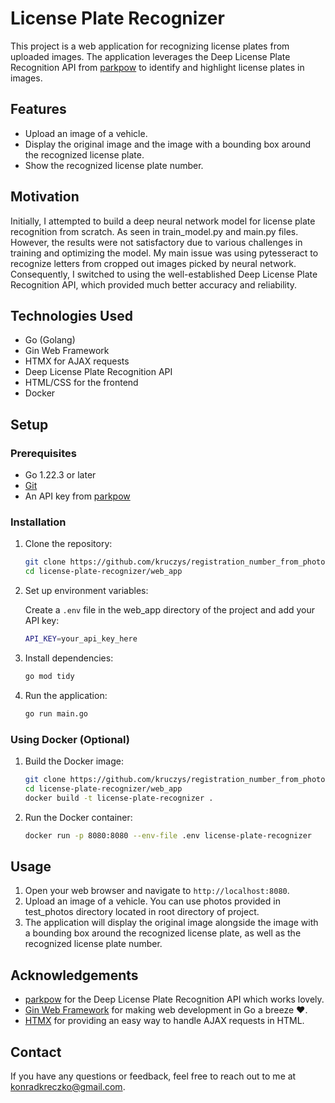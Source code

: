 
# License Plate Recognizer

This project is a web application for recognizing license plates from uploaded images. The application leverages the Deep License Plate Recognition API from [parkpow](https://github.com/parkpow/deep-license-plate-recognition) to identify and highlight license plates in images.

## Features

- Upload an image of a vehicle.
- Display the original image and the image with a bounding box around the recognized license plate.
- Show the recognized license plate number.

## Motivation

Initially, I attempted to build a deep neural network model for license plate recognition from scratch. As seen in train_model.py and main.py files. However, the results were not satisfactory due to various challenges in training and optimizing the model. My main issue was using pytesseract to recognize letters from cropped out images picked by neural network. Consequently, I switched to using the well-established Deep License Plate Recognition API, which provided much better accuracy and reliability.

## Technologies Used

- Go (Golang)
- Gin Web Framework
- HTMX for AJAX requests
- Deep License Plate Recognition API
- HTML/CSS for the frontend
- Docker

## Setup

### Prerequisites

- Go 1.22.3 or later
- [Git](https://git-scm.com/)
- An API key from [parkpow](https://github.com/parkpow/deep-license-plate-recognition)

### Installation

1. Clone the repository:

    ```sh
    git clone https://github.com/kruczys/registration_number_from_photo.git
    cd license-plate-recognizer/web_app
    ```

2. Set up environment variables:

    Create a `.env` file in the web_app directory of the project and add your API key:

    ```sh
    API_KEY=your_api_key_here
    ```

3. Install dependencies:

    ```sh
    go mod tidy
    ```

4. Run the application:

    ```sh
    go run main.go
    ```

### Using Docker (Optional)

1. Build the Docker image:

    ```sh
    git clone https://github.com/kruczys/registration_number_from_photo.git
    cd license-plate-recognizer/web_app
    docker build -t license-plate-recognizer .
    ```

2. Run the Docker container:

    ```sh
    docker run -p 8080:8080 --env-file .env license-plate-recognizer
    ```

## Usage

1. Open your web browser and navigate to `http://localhost:8080`.
2. Upload an image of a vehicle. You can use photos provided in test_photos directory located in root directory of project.
3. The application will display the original image alongside the image with a bounding box around the recognized license plate, as well as the recognized license plate number.

## Acknowledgements

- [parkpow](https://github.com/parkpow/deep-license-plate-recognition) for the Deep License Plate Recognition API which works lovely.
- [Gin Web Framework](https://github.com/gin-gonic/gin) for making web development in Go a breeze :heart:.
- [HTMX](https://htmx.org/) for providing an easy way to handle AJAX requests in HTML.

## Contact

If you have any questions or feedback, feel free to reach out to me at konradkreczko@gmail.com.


